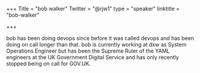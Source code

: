+++
Title = "bob walker"
Twitter = "@rjw1"
type = "speaker"
linktitle = "bob-walker"

+++

bob has been doing devops since before it was called devops and has been doing on call longer than that. bob is currently working at dxw as System Operations Engineer but has been the Supreme Ruler of the YAML engineers at the UK Government Digital Service and has only recently stopped being on call for GOV.UK.
